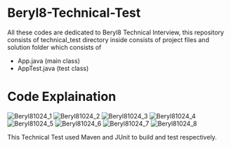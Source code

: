 # Beryl8-Technical-Test

All these codes are dedicated to Beryl8 Technical Interview, this repository consists of technical_test directory inside consists of project files and solution folder which consists of
* App.java (main class)
* AppTest.java (test class)

# Code Explaination

![Beryl81024_1](https://user-images.githubusercontent.com/77828500/224506988-017822b9-d6c7-48fd-ba29-282beda13c55.jpg)
![Beryl81024_2](https://user-images.githubusercontent.com/77828500/224506989-84d809c1-f67f-4617-b59a-b7aa35053c3d.jpg)
![Beryl81024_3](https://user-images.githubusercontent.com/77828500/224506991-62f88065-bd97-4ba7-bee8-e6c2471a573d.jpg)
![Beryl81024_4](https://user-images.githubusercontent.com/77828500/224506995-b6915945-790d-43c4-835f-b232f805da22.jpg)
![Beryl81024_5](https://user-images.githubusercontent.com/77828500/224506996-a41ae553-0e9d-49b0-85a2-9640ae9183a4.jpg)
![Beryl81024_6](https://user-images.githubusercontent.com/77828500/224506997-354d9e90-755a-44ba-bfeb-0f4ae467cf53.jpg)
![Beryl81024_7](https://user-images.githubusercontent.com/77828500/224506998-96ee43f9-8f21-4db4-badf-64eb48c1f0fd.jpg)
![Beryl81024_8](https://user-images.githubusercontent.com/77828500/224506999-b48ce33c-c6db-4cb4-bd07-45d91ecc809a.jpg)

This Technical Test used Maven and JUnit to build and test respectively.
